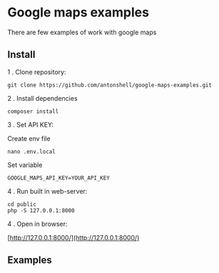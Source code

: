 # Google maps examples

There are few examples of work with google maps

## Install

1 . Clone repository:

```
git clone https://github.com/antonshell/google-maps-examples.git
```

2 . Install dependencies

```
composer install
```

3 . Set API KEY:

Create env file
```
nano .env.local
```

Set variable
```
GOOGLE_MAPS_API_KEY=YOUR_API_KEY
```

4 . Run built in web-server:

```
cd public
php -S 127.0.0.1:8000
```

4 . Open in browser:

[http://127.0.0.1:8000/](http://127.0.0.1:8000/)

## Examples


